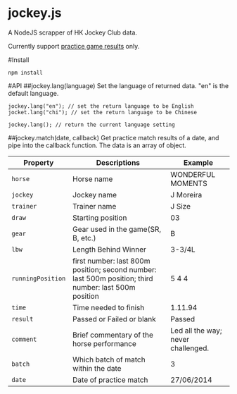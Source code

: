 jockey.js
=========

A NodeJS scrapper of HK Jockey Club data.

Currently support [practice game results](http://www.hkjc.com/english/racing/btresult.asp?date=27/06/2014&batchNo=1#) only.

#Install
```
npm install
```

#API
##jockey.lang(language)
Set the language of returned data. "en" is the default language.
```
jockey.lang("en"); // set the return language to be English
jocket.lang("chi"); // set the return language to be Chinese

jockey.lang(); // return the current language setting
```

##jockey.match(date, callback)
Get practice match results of a date, and pipe into the callback function.
The data is an array of object.

|Property|Descriptions|Example|
|--------|------------|-------|
|`horse`|Horse name|WONDERFUL MOMENTS|
|`jockey`|Jockey name|J Moreira|
|`trainer`|Trainer name|J Size|
|`draw`|Starting position|03|
|`gear`|Gear used in the game(SR, B, etc.)|B|
|`lbw`|Length Behind Winner|3-3/4L|
|`runningPosition`|first number: last 800m position; second number: last 500m position; third number: last 500m position|5 4 4|
|`time`|Time needed to finish|1.11.94|
|`result`|Passed or Failed or blank|Passed|
|`comment`|Brief commentary of the horse performance|Led all the way; never challenged.|
|`batch`|Which batch of match within the date|3|
|`date`|Date of practice match|27/06/2014|

